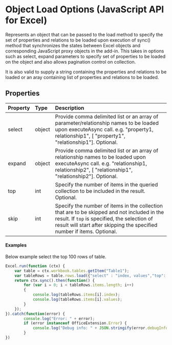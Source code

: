 # Object Load Options (JavaScript API for Excel)

Represents an object that can be passed to the load method to specify the set of properties and relations to be loaded upon execution of sync() method that synchronizes the states between Excel objects and corresponding JavaScript proxy objects in the add-in. This takes in options such as select, expand parameters to specify set of properties to be loaded on the object and also allows pagination control on collection.

It is also valid to supply a string containing the properties and relations to be loaded or an aray containing list of properties and relations to be loaded. 

## Properties
| Property	   | Type	|Description|
|:---------------|:--------|:----------|
|select|object|Provide comma delimited list or an array of parameter/relationship names to be loaded upon executeAsync call. e.g. "property1, relationship1", [ "property1", "relationship1"]. Optional.|
|expand|object|Provide comma delimited list or an array of relationship names to be loaded upon executeAsync call. e.g. "relationship1, relationship2", [ "relationship1", "relationship2"]. Optional.|
|top|int| Specify the number of items in the queried collection to be included in the result. Optional.|
|skip|int|Specify the number of items in the collection that are to be skipped and not included in the result. If `top` is specified, the selection of result will start after skipping the specified number if items. Optional.|

#### Examples

Below example select the top 100 rows of table.

```js
Excel.run(function (ctx) { 
	var table = ctx.workbook.tables.getItem("Table1");
	var tableRows = table.rows.load({"select" : "index, values","top": 100, "skip": 0 })
	return ctx.sync().then(function() {
		for (var i = 0; i < tableRows.items.length; i++)
		{
			console.log(tableRows.items[i].index);
			console.log(tableRows.items[i].values);
		}
	});
}).catch(function(error) {
		console.log("Error: " + error);
		if (error instanceof OfficeExtension.Error) {
			console.log("Debug info: " + JSON.stringify(error.debugInfo));
		}
})
```